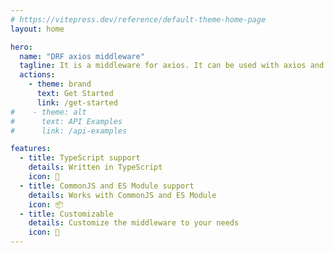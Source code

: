 ```yaml
---
# https://vitepress.dev/reference/default-theme-home-page
layout: home

hero:
  name: "DRF axios middleware"
  tagline: It is a middleware for axios. It can be used with axios and django rest framework.
  actions:
    - theme: brand
      text: Get Started
      link: /get-started
#    - theme: alt
#      text: API Examples
#      link: /api-examples

features:
  - title: TypeScript support
    details: Written in TypeScript
    icon: 🦾
  - title: CommonJS and ES Module support
    details: Works with CommonJS and ES Module
    icon: 📦
  - title: Customizable
    details: Customize the middleware to your needs
    icon: 📝
---
```


